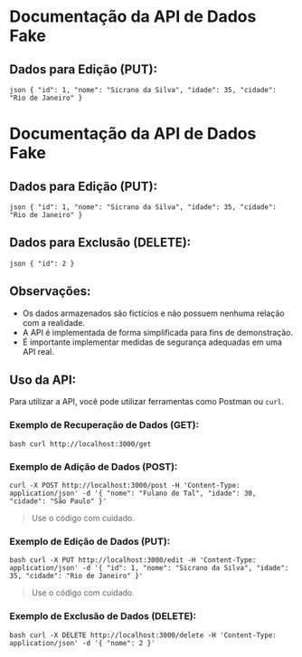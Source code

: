 # Documentação da API de Dados Fake

## Dados para Edição (PUT):

``json
{
  "id": 1,
  "nome": "Sicrano da Silva",
  "idade": 35,
  "cidade": "Rio de Janeiro"
}``
# Documentação da API de Dados Fake

## Dados para Edição (PUT):

``json
{
  "id": 1,
  "nome": "Sicrano da Silva",
  "idade": 35,
  "cidade": "Rio de Janeiro"
}``


## Dados para Exclusão (DELETE):

``json
{
  "id": 2
}
``


## Observações:
- Os dados armazenados são fictícios e não possuem nenhuma relação com a realidade.
- A API é implementada de forma simplificada para fins de demonstração.
- É importante implementar medidas de segurança adequadas em uma API real.

## Uso da API:
Para utilizar a API, você pode utilizar ferramentas como Postman ou `curl`.

### Exemplo de Recuperação de Dados (GET):

``bash
curl http://localhost:3000/get
``

### Exemplo de Adição de Dados (POST):

``
curl -X POST http://localhost:3000/post -H 'Content-Type: application/json' -d '{ "nome": "Fulano de Tal", "idade": 30, "cidade": "São Paulo" }'
``

> Use o código com cuidado.

### Exemplo de Edição de Dados (PUT):

``bash
curl -X PUT http://localhost:3000/edit -H 'Content-Type: application/json' -d '{ "id": 1, "nome": "Sicrano da Silva", "idade": 35, "cidade": "Rio de Janeiro" }'
``

> Use o código com cuidado.

### Exemplo de Exclusão de Dados (DELETE):

``bash
curl -X DELETE http://localhost:3000/delete -H 'Content-Type: application/json' -d '{ "nome": 2 }'
``
